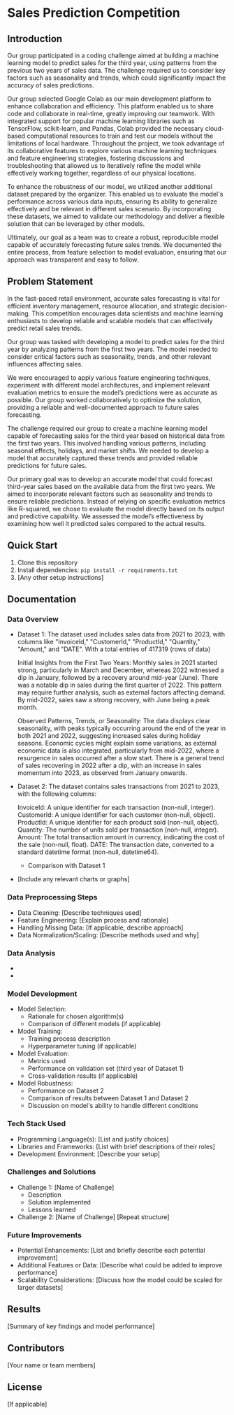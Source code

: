 # Sales Prediction Competition

## Introduction
Our group participated in a coding challenge aimed at building a machine learning model to predict sales for the third year, using patterns from the previous two years of sales data. The challenge required us to consider key factors such as seasonality and trends, which could significantly impact the accuracy of sales predictions.

Our group selected Google Colab as our main development platform to enhance collaboration and efficiency. This platform enabled us to share code and collaborate in real-time, greatly improving our teamwork. With integrated support for popular machine learning libraries such as TensorFlow, scikit-learn, and Pandas, Colab provided the necessary cloud-based computational resources to train and test our models without the limitations of local hardware. Throughout the project, we took advantage of its collaborative features to explore various machine learning techniques and feature engineering strategies, fostering discussions and troubleshooting that allowed us to iteratively refine the model while effectively working together, regardless of our physical locations.

To enhance the robustness of our model, we utilized another additional dataset prepared by the organizer. This enabled us to evaluate the model's performance across various data inputs, ensuring its ability to generalize effectively and be relevant in different sales scenario. By incorporating these datasets, we aimed to validate our methodology and deliver a flexible solution that can be leveraged by other models.

Ultimately, our goal as a team was to create a robust, reproducible model capable of accurately forecasting future sales trends. We documented the entire process, from feature selection to model evaluation, ensuring that our approach was transparent and easy to follow.

## Problem Statement
In the fast-paced retail environment, accurate sales forecasting is vital for efficient inventory management, resource allocation, and strategic decision-making. This competition encourages data scientists and machine learning enthusiasts to develop reliable and scalable models that can effectively predict retail sales trends.

Our group was tasked with developing a model to predict sales for the third year by analyzing patterns from the first two years. The model needed to consider critical factors such as seasonality, trends, and other relevant influences affecting sales.

We were encouraged to apply various feature engineering techniques, experiment with different model architectures, and implement relevant evaluation metrics to ensure the model’s predictions were as accurate as possible. Our group worked collaboratively to optimize the solution, providing a reliable and well-documented approach to future sales forecasting.

The challenge required our group to create a machine learning model capable of forecasting sales for the third year based on historical data from the first two years. This involved handling various patterns, including seasonal effects, holidays, and market shifts. We needed to develop a model that accurately captured these trends and provided reliable predictions for future sales.

Our primary goal was to develop an accurate model that could forecast third-year sales based on the available data from the first two years. We aimed to incorporate relevant factors such as seasonality and trends to ensure reliable predictions. Instead of relying on specific evaluation metrics like R-squared, we chose to evaluate the model directly based on its output and predictive capability. We assessed the model’s effectiveness by examining how well it predicted sales compared to the actual results.

## Quick Start
1. Clone this repository
2. Install dependencies: `pip install -r requirements.txt`
3. [Any other setup instructions]

## Documentation

### Data Overview
- Dataset 1:
  The dataset used includes sales data from 2021 to 2023, with columns like "InvoiceId," "CustomerId," "ProductId," "Quantity," "Amount," and "DATE". With a total entries of 417319 (rows of data)

  
  Initial Insights from the First Two Years:
  Monthly sales in 2021 started strong, particularly in March and December, whereas 2022 witnessed a dip in January, followed by a recovery around mid-year (June).
  There was a notable dip in sales during the first quarter of 2022. This pattern may require further analysis, such as external factors affecting demand.
  By mid-2022, sales saw a strong recovery, with June being a peak month.
  
  Observed Patterns, Trends, or Seasonality:
  The data displays clear seasonality, with peaks typically occurring around the end of the year in both 2021 and 2022, suggesting increased sales during holiday seasons.
  Economic cycles might explain some variations, as external economic data is also integrated, particularly from mid-2022, where a resurgence in sales occurred after a slow start.
  There is a general trend of sales recovering in 2022 after a dip, with an increase in sales momentum into 2023, as observed from January onwards.
  
- Dataset 2:
  The dataset contains sales transactions from 2021 to 2023, with the following columns:

  InvoiceId: A unique identifier for each transaction (non-null, integer).
  CustomerId: A unique identifier for each customer (non-null, object).
  ProductId: A unique identifier for each product sold (non-null, object).
  Quantity: The number of units sold per transaction (non-null, integer).
  Amount: The total transaction amount in currency, indicating the cost of the sale (non-null, float).
  DATE: The transaction date, converted to a standard datetime format (non-null, datetime64).

  
  - Comparison with Dataset 1
- [Include any relevant charts or graphs]

### Data Preprocessing Steps
- Data Cleaning: [Describe techniques used]
- Feature Engineering: [Explain process and rationale]
- Handling Missing Data: [If applicable, describe approach]
- Data Normalization/Scaling: [Describe methods used and why]

### Data Analysis
-
-

### Model Development
- Model Selection:
  - Rationale for chosen algorithm(s)
  - Comparison of different models (if applicable)
- Model Training:
  - Training process description
  - Hyperparameter tuning (if applicable)
- Model Evaluation:
  - Metrics used
  - Performance on validation set (third year of Dataset 1)
  - Cross-validation results (if applicable)
- Model Robustness:
  - Performance on Dataset 2
  - Comparison of results between Dataset 1 and Dataset 2
  - Discussion on model's ability to handle different conditions

### Tech Stack Used
- Programming Language(s): [List and justify choices]
- Libraries and Frameworks: [List with brief descriptions of their roles]
- Development Environment: [Describe your setup]

### Challenges and Solutions
- Challenge 1: [Name of Challenge]
  - Description
  - Solution implemented
  - Lessons learned
- Challenge 2: [Name of Challenge]
  [Repeat structure]

### Future Improvements
- Potential Enhancements: [List and briefly describe each potential improvement]
- Additional Features or Data: [Describe what could be added to improve performance]
- Scalability Considerations: [Discuss how the model could be scaled for larger datasets]

## Results
[Summary of key findings and model performance]

## Contributors
[Your name or team members]

## License
[If applicable]
